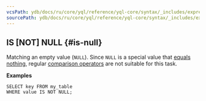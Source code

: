 ```yaml
---
vcsPath: ydb/docs/ru/core/yql/reference/yql-core/syntax/_includes/expressions/is-null.md
sourcePath: ydb/docs/ru/core/yql/reference/yql-core/syntax/_includes/expressions/is-null.md
---
```

## IS \[NOT\] NULL {#is-null}

Matching an empty value (`NULL`). Since `NULL` is a special value that [equals nothing](../../../types/optional.md#null_expr), regular [comparison operators](#comparison-operators) are not suitable for this task.

**Examples**

```yql
SELECT key FROM my_table
WHERE value IS NOT NULL;
```
